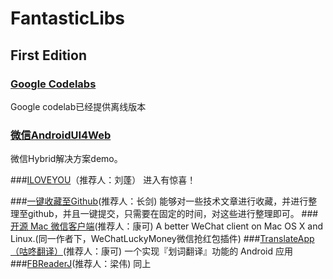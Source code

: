 # FantasticLibs

## First Edition

### [Google Codelabs](http://chinagdg.org/2016/01/google-offline-codelabs/)

Google codelab已经提供离线版本

### [微信AndroidUI4Web](https://github.com/linfaxin/AndroidUI4Web)

微信Hybrid解决方案demo。

###[ILOVEYOU](https://github.com/androidmalin/ILOVEYOU)（推荐人：刘蓬）
进入有惊喜！

###[一键收藏至Github](http://www.jianshu.com/p/19d2f3a3b5d8)(推荐人：长剑)
能够对一些技术文章进行收藏，并进行整理至github，并且一键提交，只需要在固定的时间，对这些进行整理即可。
###[开源 Mac 微信客户端](https://github.com/geeeeeeeeek/electronic-wechat)(推荐人：康可)
A better WeChat client on Mac OS X and Linux.(同一作者下，WeChatLuckyMoney微信抢红包插件)
###[TranslateApp（咕咚翻译）](https://github.com/maoruibin/TranslateApp)(推荐人：康可)
一个实现『划词翻译』功能的 Android 应用 
###[FBReaderJ](https://github.com/geometer/FBReaderJ)(推荐人：梁伟)
同上
